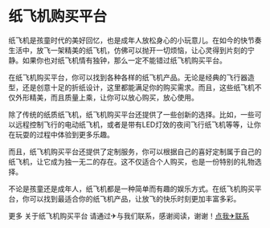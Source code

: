 # 纸飞机购买平台

纸飞机是孩童时代的美好回忆，也是成年人放松身心的小玩意儿。在如今的快节奏生活中，放飞一架精美的纸飞机，仿佛可以抛开一切烦恼，让心灵得到片刻的宁静。如果你也对纸飞机情有独钟，那么一定不能错过纸飞机购买平台。

在纸飞机购买平台，你可以找到各种各样的纸飞机产品。无论是经典的飞行器造型，还是创意十足的折纸设计，这里都能满足你的购买需求。而且，这些纸飞机不仅外形精美，而且质量上乘，让你可以放心购买，放心使用。

除了传统的纸质纸飞机，纸飞机购买平台还提供了一些创新的选择。比如，一些可以远程控制飞行的电动纸飞机，或者是带有LED灯效的夜间飞行纸飞机等等，让你在玩耍的过程中体验到更多乐趣。

而且，纸飞机购买平台还提供了定制服务，你可以根据自己的喜好定制属于自己的纸飞机，让它成为独一无二的存在。这不仅适合个人购买，也是一份特别的礼物选择。

不论是孩童还是成年人，纸飞机都是一种简单而有趣的娱乐方式。在纸飞机购买平台，你可以找到最适合你的纸飞机产品，让放飞的快乐时刻更加丰富多彩。

更多 关于纸飞机购买平台 请通过✈与我们联系，感谢阅读，谢谢！[点我✈联系](https://www.k02.cc)